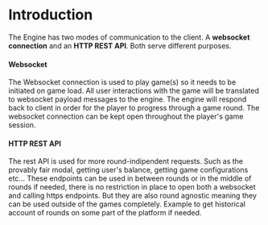 # Introduction
The Engine has two modes of communication to the client. A **websocket connection** and an **HTTP REST API**. Both serve different purposes. 

#### Websocket
The Websocket connection is used to play game(s) so it needs to be initiated on game load. All user interactions with the game will be translated to websocket payload messages to the engine. The engine will respond back to client in order for the player to progress through a game round. The websocket connection can be kept open throughout the player's game session. 

#### HTTP REST API
The rest API is used for more round-indipendent requests. Such as the provably fair modal, getting user's balance, getting game configurations etc... These endpoints can be used in between rounds or in the middle of rounds if needed, there is no restriction in place to open both a websocket and calling https endpoints. But they are also round agnostic meaning they can be used outside of the games completely. Example to get historical account of rounds on some part of the platform if needed.